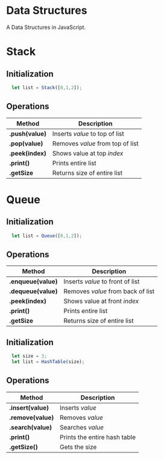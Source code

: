 # Data Structures
A Data Structures in JavaScript.<br>

# Stack
## Initialization
```javascript
  let list = Stack([0,1,2]);
```
## Operations
| Method    | Description      |
| -------- | --------------|
| **.push(value)**   | Inserts _value_ to top of list |
| **.pop(value)**   | Removes _value_ from top of list |
| **.peek(index)**   | Shows value at top _index_ |
| **.print()**   | Prints entire list |
| **.getSize**   | Returns size of entire list|

# Queue
## Initialization
```javascript
  let list = Queue([0,1,2]);
```
## Operations
| Method    | Description      |
| -------- | --------------|
| **.enqueue(value)**   | Inserts _value_ to front of list |
| **.dequeue(value)**   | Removes _value_ from back of list |
| **.peek(index)**   | Shows value at front _index_ |
| **.print()**   | Prints entire list |
| **.getSize**   | Returns size of entire list|

## Initialization
```javascript
  let size = 3;
  let list = HashTable(size);
```
## Operations
| Method    | Description      |
| -------- | --------------|
| **.insert(value)**   | Inserts _value_ |
| **.remove(value)**   | Removes _value_ |
| **.search(value)**   | Searches _value_ |
| **.print()**   | Prints the entire hash table |
| **.getSize()**   | Gets the size|
